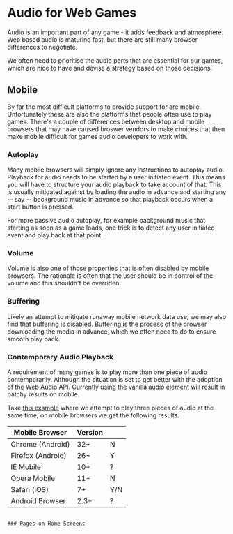 Audio for Web Games
===================

Audio is an important part of any game - it adds feedback and atmosphere. Web based audio is maturing fast, but there are still many browser differences to negotiate.

We often need to prioritise the audio parts that are essential for our games, which are nice to have and devise a strategy based on those decisions.

Mobile
------

By far the most difficult platforms to provide support for are mobile. Unfortunately these are also the platforms that people often use to play games. There's a couple of differences between desktop and mobile browsers that may have caused broswer vendors to make choices that then make mobile difficult for games audio developers to work with.

### Autoplay

Many mobile browsers will simply ignore any instructions to autoplay audio. Playback for audio needs to be started by a user initiated event. This means you will have to structure your audio playback to take account of that. This is usually mitigated against by loading the audio in advance and starting any -- say -- background music in advance so that playback occurs when a start button is pressed. 

For more passive audio autoplay, for example background music that starting as soon as a game loads, one trick is to detect any user initiated event and play back at that point.

### Volume

Volume is also one of those properties that is often disabled by mobile browsers. The rationale is often that the user should be in control of the volume and this shouldn't be overriden.

### Buffering

Likely an attempt to mitigate runaway mobile network data use, we may also find that buffering is disabled. Buffering is the process of the browser downloading the media in advance, which we often need to do to ensure smooth play back.

### Contemporary Audio Playback

A requirement of many games is to play more than one piece of audio contemporarily. Although the situation is set to get better with the adoption of the Web Audio API. Currently using the vanilla audio element will result in patchy results on mobile.

Take [this example](http://jsbin.com/visihopa) where we attempt to play three pieces of audio at the same time, on mobile browsers we get the following results. 


| Mobile Browser    | Version |     |
| ----------------- | ------- | --- |
| Chrome (Android)  | 32+     |  N  |
| Firefox (Android) | 26+     |  Y  |
| IE Mobile         | 10+     |  ?  |
| Opera Mobile      | 11+     |  N  |
| Safari (iOS)      | 7+      | Y/N |
| Android Browser   | 2.3+    |  ?  |

```Note 1 : Safari has issues playing if you try and start all pieces of audio contempororarily. If you stagger playbcak you may have limited success.

### Pages on Home Screens


